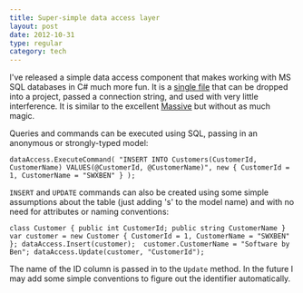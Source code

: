 ```yaml
---
title: Super-simple data access layer
layout: post
date: 2012-10-31
type: regular
category: tech
---
```


I've released a simple data access component that makes working with MS SQL databases in C# much more fun. It is a [single file](https://github.com/swxben/Shu-Er/blob/master/dotnet/DataAccess/src/Swxben.DataAccess/DataAccess.cs) that can be dropped into a project, passed a connection string, and used with very little interference. It is similar to the excellent [Massive](https://github.com/robconery/massive) but without as much magic.

Queries and commands can be executed using SQL, passing in an anonymous or strongly-typed model:

	dataAccess.ExecuteCommand( "INSERT INTO Customers(CustomerId, CustomerName) VALUES(@CustomerId, @CustomerName)", new { CustomerId = 1, CustomerName = "SWXBEN" } ); 

`INSERT` and `UPDATE` commands can also be created using some simple assumptions about the table (just adding 's' to the model name) and with no need for attributes or naming conventions:

	class Customer { public int CustomerId; public string CustomerName }  var customer = new Customer { CustomerId = 1, CustomerName = "SWXBEN" }; dataAccess.Insert(customer);  customer.CustomerName = "Software by Ben"; dataAccess.Update(customer, "CustomerId"); 

The name of the ID column is passed in to the `Update` method. In the future I may add some simple conventions to figure out the identifier automatically.